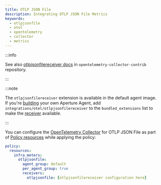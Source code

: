 ```yaml
---
title: OTLP JSON File
description: Integrating OTLP JSON File Metrics
keywords:
  - otlpjsonfile
  - otel
  - opentelemetry
  - collector
  - metrics
---
```


:::info

See also [otlpjsonfilereceiver docs][receiver] in
`opentelemetry-collector-contrib` repository.

:::

:::note

The `otlpjsonfilereceiver` extension is available in the default agent image. If
you're [building][build] your own Aperture Agent, add
`integrations/otel/otlpjsonfilereceiver` to the `bundled_extensions` list to
make the [receiver][receiver] available.

:::

You can configure the [OpenTelemetry Collector][opentelemetry-collector] for
OTLP JSON File as part of [Policy resources][policy-resources] while applying
the policy:

```yaml
policy:
  resources:
    infra_meters:
      otlpjsonfile:
        agent_group: default
        per_agent_group: true
        receivers:
          otlpjsonfile: [otlpjsonfilereceiver configuration here]
```

[build]: /reference/aperturectl/build/agent/agent.md
[receiver]:
  https://github.com/open-telemetry/opentelemetry-collector-contrib/tree/main/receiver/otlpjsonfilereceiver
[opentelemetry-collector]: /reference/configuration/spec.md#telemetry-collector
[policy-resources]: /reference/configuration/spec.md#resources
